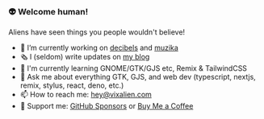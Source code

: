 ### 👽 Welcome human!

Aliens have seen things you people wouldn't believe!

- 🔭 I’m currently working on [decibels](https://github.com/vixalien/decibels) and [muzika](https://github.com/vixalien/muzika)
- 🗞️ I (seldom) write updates on [my blog](https://www.vixalien.com)
- 🍃 I'm currently learning GNOME/GTK/GJS etc, Remix & TailwindCSS
- 💬 Ask me about everything GTK, GJS, and web dev (typescript, nextjs, remix, stylus, react, deno, etc.)
- 📫 How to reach me: [hey@vixalien.com](mailto:hey@vixalien.com)
- 💙 Support me: [GitHub Sponsors](https://github.com/sponsors/vixalien) or [Buy Me a Coffee](https://www.buymeacoffee.com/vixalien)
